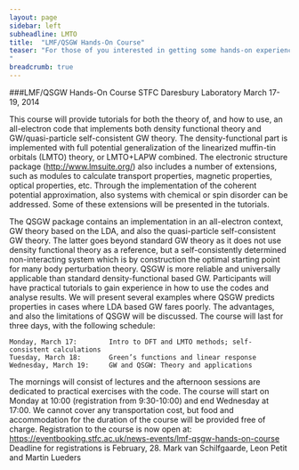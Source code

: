 ```yaml
---
layout: page
sidebar: left
subheadline: LMTO
title:  "LMF/QSGW Hands-On Course"
teaser: "For those of you interested in getting some hands-on experience with the LM Suite code, STFC Daresbury Laboratory in the UK will be hosting a tutorial course from March 17-19th, 2014.  The full call is listed below.  This workshop will be run by Mark van Schilfgaarde (main LM suite developer), Leon Petit and Martin Lueders.  A primary focus of the hands-on workshop will be on quasi-particle self-consistent GW (QSGW) theory and its applications.  Deadline for applications is February 28th, 2014.
"
breadcrumb: true
---
```


###LMF/QSGW Hands-On Course
STFC Daresbury Laboratory
March 17-19, 2014

This course will provide tutorials for both the theory of, and how to use, an all-electron code that implements both density functional theory and GW/quasi-particle self-consistent GW theory. The density-functional part is implemented with full potential generalization of the linearized muffin-tin orbitals (LMTO) theory, or LMTO+LAPW combined.
The electronic structure package (http://www.lmsuite.org/) also includes a number of extensions, such as modules to calculate transport properties, magnetic properties, optical properties, etc. Through the implementation of the coherent potential approximation, also systems with chemical or spin disorder can be addressed. Some of these extensions will be presented in the tutorials.

The QSGW package contains an implementation in an all-electron context, GW theory based on the LDA, and also the quasi-particle self-consistent GW theory. The latter goes beyond standard GW theory as it does not use density functional theory as a reference, but a self-consistently determined non-interacting system which is by construction the optimal starting point for many body perturbation theory. QSGW is more reliable and universally applicable than standard density-functional based GW. Participants will have practical tutorials to gain experience in how to use the codes and analyse results. We will present several examples where QSGW predicts properties in cases where LDA based GW fares poorly. The advantages, and also the limitations of QSGW will be discussed.
The course will last for three days, with the following schedule:

	Monday, March 17:        Intro to DFT and LMTO methods; self-consistent calculations
	Tuesday, March 18:       Green’s functions and linear response
	Wednesday, March 19:     GW and QSGW: Theory and applications

The mornings will consist of lectures and the afternoon sessions are dedicated to practical exercises with the code. The course will start on Monday at 10:00 (registration from 9:30-10:00) and end Wednesday at 17:00.
We cannot cover any transportation cost, but food and accommodation for the duration of the course will be provided free of charge.
Registration to the course is now open at:
https://eventbooking.stfc.ac.uk/news-events/lmf-qsgw-hands-on-course
Deadline for registrations is February, 28.
Mark van Schilfgaarde, Leon Petit and Martin Lueders